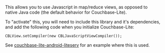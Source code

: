 This allows you to use Javascript in map/reduce views, as opposed to native Java code (the default behavior for Couchbase-Lite).

To "activate" this, you will need to include this library and it's dependencies, and add the following code when you initialize Couchbase-Lite:

```
CBLView.setCompiler(new CBLJavaScriptViewCompiler());
```

See [couchbase-lite-android-liteserv](https://github.com/couchbaselabs/couchbase-lite-android-liteserv) for an example where this is used.
